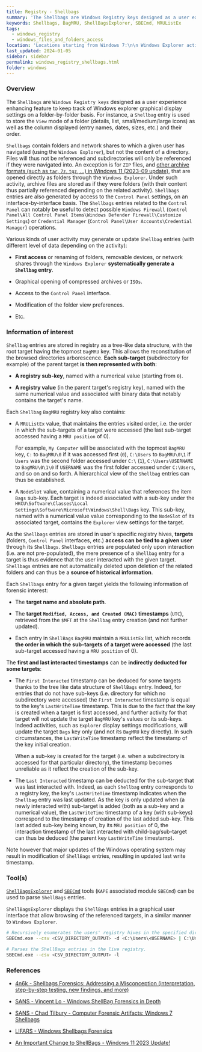 ```yaml
---
title: Registry - Shellbags
summary: 'The Shellbags are Windows Registry keys designed as a user experience enhancing feature to keep track of Windows explorer graphical display settings on a folder-by-folder basis.\n\nShellbags contain folders and network shares to which a given user has navigated (using the Windows Explorer), but not the content of a directory. Files will thus not be referenced and subdirectories will only be referenced if they were navigated into.\n\nShellbag entries are stored in registry as a tree-like hierarchical data structure, allowing to reconstitute the browsed directories arborescence.\n\nInformation of interest, for each Shellbags entry on a given target/directory:\n\n- Target name and absolute path.\n\n- Target Modified, Access, and Created (MAC) timestamps (in UTC) retrieved from the $MFT at the Shellbag entry creation (and not further updated).\n\n- The order in which the sub-targets of a target were accessed (maintained in a MRUList list).\n\nAdditionally, the first and last interacted timestamps can be indirectly deducted for some targets.'
keywords: Shellbags, BagMRU, ShellBagsExplorer, SBECmd, MRUListEx
tags:
  - windows_registry
  - windows_files_and_folders_access
location: 'Locations starting from Windows 7:\n\n Windows Explorer activity:\n\n File:\n <SYSTEMDRIVE>:\Users\<USERNAME>\AppData\Local\Microsoft\Windows\UsrClass.dat\n\n Registry keys:\n HKCU\Software\Classes\Local Settings\Software\Microsoft\Windows\Shell\BagMRU\n HKCU\Software\Classes\Local Settings\Software\Microsoft\Windows\Shell\Bags\n\n Desktop and Network locations activity:\n\n File:\n <SYSTEMDRIVE>:\Users\<USERNAME>\NTUSER.dat\n\n Registry keys:\n HKCU\Software\Microsoft\Windows\Shell\BagMRU\n HKCU\Software\Microsoft\Windows\Shell\Bags.'
last_updated: 2024-01-05
sidebar: sidebar
permalink: windows_registry_shellbags.html
folder: windows
---
```


### Overview

The `Shellbags` are `Windows Registry keys` designed as a user experience
enhancing feature to keep track of Windows explorer graphical display settings
on a folder-by-folder basis. For instance, a `Shellbag` entry is used to store
the `View` mode of a folder (details, list, small/medium/large icons) as
well as the column displayed (entry names, dates, sizes, etc.) and their order.

`Shellbags` contain folders and network shares to which a given user has
navigated (using the `Windows Explorer`), but not the content of a directory.
Files will thus not be referenced and subdirectories will only be referenced if
they were navigated into. An exception is for `ZIP` files, and
[other archive formats (such as `tar`, `7z`, `tgz`, ...) in Windows 11 (2023-09 update)](https://support.microsoft.com/en-us/topic/september-26-2023-windows-configuration-update-542780c2-594c-46cb-979d-11116fe164ba),
that are opened directly as folders through the `Windows Explorer`. Under such
activity, archive files are stored as if they were folders (with their content
thus partially referenced depending on the related activity). `Shellbags`
entries are also generated by access to the `Control Panel` settings, on an
interface-by-interface basis. The `Shellbags` entries related to the
`Control Panel` can notably be useful to detect possible `Windows Firewall`
(`Control Panel\All Control Panel Items\Windows Defender Firewall\Customize Settings`)
or `Credential Manager` (`Control Panel\User Accounts\Credential Manager`)
operations.

Various kinds of user activity may generate or update `Shellbag` entries (with
different level of data depending on the activity):

  - **First access** or renaming of folders, removable devices, or network
    shares through the `Windows Explorer` **systematically generate a
    `Shellbag` entry**.

  - Graphical opening of compressed archives or `ISOs`.

  - Access to the `Control Panel` interface.

  - Modification of the folder view preferences.

  - Etc.

### Information of interest

`Shellbag` entries are stored in registry as a tree-like data structure, with
the root target having the topmost `BagMRU` key. This allows the reconstitution
of the browsed directories arborescence. **Each sub-target** (subdirectory for
example) of the parent target **is then represented with both**:

  - **A registry sub-key**, named with a numerical value (starting from `0`).

  - **A registry value** (in the parent target's registry key), named with the
    same numerical value and associated with binary data that notably contains
    the target's name.

Each `Shellbag` `BagMRU` registry key also contains:

  - A `MRUListEx` value, that maintains the entries visited order, i.e. the
    order in which the sub-targets of a target were accessed (the last
    sub-target accessed having a `MRU position` of 0).

    For example, `My Computer` will be associated with the topmost `BagMRU`
    key, `C:` to `BagMRU\0` if it was accessed first (`0`), `C:\Users` to
    `BagMRU\0\1` if `Users` was the second folder accessed under `C:\`
    (`1`), `C:\Users\USERNAME` to `BagMRU\0\1\0` if `USERNAME` was the first
    folder accessed under `C:\Users`, and so on and so forth. A
    hierarchical view of the `Shellbag` entries can thus be established.

  - A `NodeSlot` value, containing a numerical value that references the item
    `Bags` sub-key. Each target is indeed associated with a sub-key under the
    `HKCU\Software\Classes\Local Settings\Software\Microsoft\Windows\Shell\Bags`
    key. This sub-key, named with a numerical value value corresponding to the
    `NodeSlot` of its associated target, contains the `Explorer` view settings
    for the target.

As the `Shellbags` entries are stored in user's specific registry hives,
**targets** (folders, `Control Panel` interfaces, etc.) **access can be tied
to a given user** through its `Shellbags`. `Shellbags` entries are populated
only upon interaction (i.e. are not pre-populated), the mere presence of a
`Shellbag` entry for a target is thus evidence that the user interacted with
the given target. `Shellbags` entries are not automatically deleted upon
deletion of the related folders and can thus be a **source of historical
information**.

Each `Shellbags` entry for a given target yields the following information of
forensic interest:

  - The **target name and absolute path**.

  - The **target `Modified, Access, and Created (MAC)` timestamps** (`UTC`),
    retrieved from the `$MFT` at the `Shellbag` entry creation (and not further
    updated).

  - Each entry in `ShellBags` `BagMRU` maintain a `MRUListEx` list, which
    records **the order in which the sub-targets of a target were accessed**
    (the last sub-target accessed having a `MRU position` of 0).

The **first and last interacted timestamps** can be **indirectly deducted
for some targets**:

  - The `First Interacted` timestamp can be deduced for some targets thanks to
    the tree like data structure of `ShellBags` entry. Indeed, for entries that
    do not have sub-keys (i.e. directory for which no subdirectory were
    accessed) the `First Interacted` timestamp is equal to the key's
    `LastWriteTime` timestamp. This is due to the fact that the key is created
    when a target is first accessed, and further activity for that target will
    not update the target `BagMRU` key's values or its sub-keys. Indeed
    activities, such as `Explorer` display settings modifications, will update
    the target `Bags` key only (and not its `BagMRU` key directly). In such
    circumstances, the `LastWriteTime` timestamp reflect the timestamp of the
    key initial creation.

    When a sub-key is created for the target (i.e. when a subdirectory is
    accessed for that particular directory), the timestamp becomes unreliable
    as it reflect the creation of the sub-key.

  - The `Last Interacted` timestamp can be deducted for the sub-target that was
    last interacted with. Indeed, as each `Shellbag` entry corresponds to
    a registry key, the key's `LastWriteTime` timestamp indicates when the
    `Shellbag` entry was last updated. As the key is only updated when (a newly
    interacted with) sub-target is added (both as a sub-key and a numerical
    value), the `LastWriteTime` timestamp of a key (with sub-keys) correspond
    to the timestamp of creation of the last added sub-key. This last added
    sub-key being known, by its `MRU position` of 0, the interaction timestamp
    of the last interacted with child-bag/sub-target can thus be deduced (the
    parent key `LastWriteTime` timestamp).

Note however that major updates of the Windows operating system may result in
modification of `ShellBags` entries, resulting in updated last write
timestamp.

### Tool(s)

[`ShellBagsExplorer`](https://www.sans.org/tools/shellbags-explorer/)
and [`SBECmd`](https://www.sans.org/tools/sbecmd/) tools (`KAPE` associated
module `SBECmd`) can be used to parse `ShellBags` entries.

`ShellBagsExplorer` displays the `ShellBags` entries in a graphical user
interface that allow browsing of the referenced targets, in a similar manner to
`Windows Explorer`.

```bash
# Recursively enumerates the users' registry hives in the specified directory and parses their ShellBags entries.
SBECmd.exe --csv <CSV_DIRECTORY_OUTPUT> -d <C:\Users\<USERNAME> | C:\Users\ | DIRECTORY>

# Parses the ShellBags entries in the live registry.
SBECmd.exe --csv <CSV_DIRECTORY_OUTPUT> -l
```

### References

  - [4n6k - Shellbags Forensics: Addressing a Misconception (interpretation, step-by-step testing, new findings, and more)](https://www.4n6k.com/2013/12/shellbags-forensics-addressing.html)

  - [SANS - Vincent Lo - Windows ShellBag Forensics in Depth](https://www.sans.org/reading-room/whitepapers/forensics/windows-shellbag-forensics-in-depth-34545)

  - [SANS - Chad Tilbury - Computer Forensic Artifacts: Windows 7 Shellbags](https://www.sans.org/blog/computer-forensic-artifacts-windows-7-shellbags/)

  - [LIFARS - Windows Shellbags Forensics](https://lifars.com/wp-content/uploads/2020/04/LIFARS-WhitePaper-Windows-ShellBags-Forensics-Investigative-Value-of-Windows-ShellBags.pdf)

  - [An Important Change to ShellBags - Windows 11 2023 Update!](https://www.youtube.com/watch?v=M1nyMIu1Y18)
